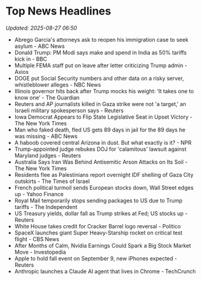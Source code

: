 # Top News Headlines

_Updated: 2025-08-27 06:50_

- Abrego Garcia's attorneys ask to reopen his immigration case to seek asylum - ABC News
- Donald Trump: PM Modi says make and spend in India as 50% tariffs kick in - BBC
- Multiple FEMA staff put on leave after letter criticizing Trump admin - Axios
- DOGE put Social Security numbers and other data on a risky server, whistleblower alleges - NBC News
- Illinois governor hits back after Trump mocks his weight: ‘It takes one to know one’ - The Guardian
- Reuters and AP journalists killed in Gaza strike were not 'a target,' an Israeli military spokesperson says - Reuters
- Iowa Democrat Appears to Flip State Legislative Seat in Upset Victory - The New York Times
- Man who faked death, fled US gets 89 days in jail for the 89 days he was missing - ABC News
- A haboob covered central Arizona in dust. But what exactly is it? - NPR
- Trump-appointed judge rebukes DOJ for 'calamitous' lawsuit against Maryland judges - Reuters
- Australia Says Iran Was Behind Antisemitic Arson Attacks on Its Soil - The New York Times
- Residents flee as Palestinians report overnight IDF shelling of Gaza City outskirts - The Times of Israel
- French political turmoil sends European stocks down, Wall Street edges up - Yahoo Finance
- Royal Mail temporarily stops sending packages to US due to Trump tariffs - The Independent
- US Treasury yields, dollar fall as Trump strikes at Fed; US stocks up - Reuters
- White House takes credit for Cracker Barrel logo reversal - Politico
- SpaceX launches giant Super Heavy-Starship rocket on critical test flight - CBS News
- After Months of Calm, Nvidia Earnings Could Spark a Big Stock Market Move - Investopedia
- Apple to hold fall event on September 9, new iPhones expected - Reuters
- Anthropic launches a Claude AI agent that lives in Chrome - TechCrunch